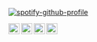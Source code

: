 
[![spotify-github-profile](https://spotify-github-profile.vercel.app/api/view?uid=kfsqtwi0g2zj5q1e4r1rvz9l4&cover_image=true&theme=default)](https://open.spotify.com/user/kfsqtwi0g2zj5q1e4r1rvz9l4)

[<img align="left" alt="twitter | Twitter" width="22px" src="https://cdn.discordapp.com/attachments/723856819918995507/829067390061903872/twitter-xxl.png" />][twitter]
[<img align="left" alt="steam | Steam" width="22px" src="https://www.pngkit.com/png/full/441-4414900_steam-logo-png-transparent.png" />][steam]
[<img align="left" alt="reddit | Reddit" width="22px" src="https://cdn.discordapp.com/attachments/723856819918995507/829067388615655484/reddit-xxl.png" />][reddit]
[<img align="left" alt="spotify | Spotify" width="22px" src="https://cdn.discordapp.com/attachments/723856819918995507/829067203264774165/spotify-xxl.png" />][spotify]

[twitter]: https://www.instagram.com/daunpictures/
[steam]: https://steamcommunity.com/id/katanamajesty/
[reddit]: https://www.reddit.com/user/KatanaMajesty
[spotify]: https://open.spotify.com/user/kfsqtwi0g2zj5q1e4r1rvz9l4

